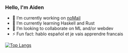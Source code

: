 ### Hello, I'm Aiden

+ 🔭 I’m currently working on [noMail](https://github.com/aidencullo/nomail/)
+ 🌱 I’m currently learning Haskell and Rust
+ 👯 I’m looking to collaborate on ML and/or webdev
+ ⚡ Fun fact: hablo español et je vais apprendre francais

[![Top Langs](https://github-readme-stats.vercel.app/api/top-langs/?username=aidencullo&hide=html,css,tex,pascal&langs_count=20)](https://github.com/anuraghazra/github-readme-stats)
